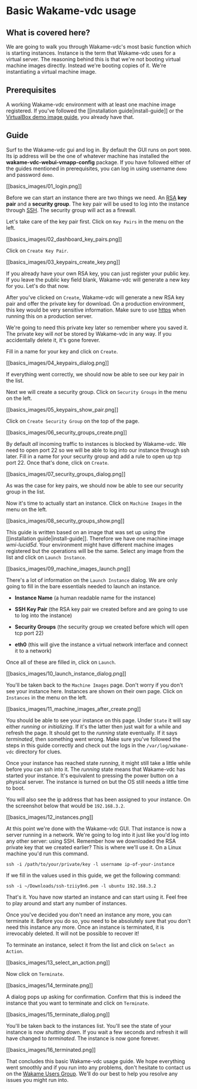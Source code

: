 # Basic Wakame-vdc usage

## What is covered here?

We are going to walk you through Wakame-vdc's most basic function which is starting instances. Instance is the term that Wakame-vdc uses for a virtual server. The reasoning behind this is that we're not booting virtual machine images directly. Instead we're booting copies of it. We're instantiating a virtual machine image.

## Prerequisites

A working Wakame-vdc environment with at least one machine image registered. If you've followed the [[installation guide|install-guide]] or the [VirtualBox demo image guide](http://wakameusersgroup.org/demo_image.html), you already have that.

## Guide

Surf to the Wakame-vdc gui and log in. By default the GUI runs on port `9000`. Its ip address will be the one of whatever machine has installed the **wakame-vdc-webui-vmapp-config** package. If you have followed either of the guides mentioned in prerequisites, you can log in using username `demo` and password `demo`.

[[basics_images/01_login.png]]

Before we can start an instance there are two things we need. An [RSA](http://en.wikipedia.org/wiki/RSA_(cryptosystem)) **key pair** and a **security group**. The key pair will be used to log into the instance through [SSH](http://en.wikipedia.org/wiki/Secure_Shell). The security group will act as a firewall.

Let's take care of the key pair first. Click on `Key Pairs` in the menu on the left.

[[basics_images/02_dashboard_key_pairs.png]]

Click on `Create Key Pair`.

[[basics_images/03_keypairs_create_key.png]]

If you already have your own RSA key, you can just register your public key. If you leave the public key field blank, Wakame-vdc will generate a new key for you. Let's do that now.

After you've clicked on `Create`, Wakame-vdc will generate a new RSA key pair and offer the private key for download. On a production environment, this key would be very sensitive information. Make sure to use [https](http://en.wikipedia.org/wiki/HTTP_Secure) when running this on a production server.

We're going to need this private key later so remember where you saved it. The private key will *not* be stored by Wakame-vdc in any way. If you accidentally delete it, it's gone forever.

Fill in a name for your key and click on `Create`.

[[basics_images/04_keypairs_dialog.png]]

If everything went correctly, we should now be able to see our key pair in the list.

Next we will create a security group. Click on `Security Groups` in the menu on the left.

[[basics_images/05_keypairs_show_pair.png]]

Click on `Create Security Group` on the top of the page.

[[basics_images/06_security_groups_create.png]]

By default *all* incoming traffic to instances is blocked by Wakame-vdc. We need to open port 22 so we will be able to log into our instance through ssh later. Fill in a name for your security group and add a rule to open up tcp port 22. Once that's done, click on `Create`.

[[basics_images/07_security_groups_dialog.png]]

As was the case for key pairs, we should now be able to see our security group in the list.

Now it's time to actually start an instance. Click on `Machine Images` in the menu on the left.

[[basics_images/08_security_groups_show.png]]

This guide is written based on an image that was set up using the [[installation guide|install-guide]]. Therefore we have one machine image *wmi-lucid5d*. Your environment might have different machine images registered but the operations will be the same. Select any image from the list and click on `Launch Instance`.

[[basics_images/09_machine_images_launch.png]]

There's a lot of information on the `Launch Instance` dialog. We are only going to fill in the bare essentials needed to launch an instance.

* **Instance Name** (a human readable name for the instance)

* **SSH Key Pair** (the RSA key pair we created before and are going to use to log into the instance)

* **Security Groups** (the security group we created before which will open tcp port 22)

* **eth0** (this will give the instance a virtual network interface and connect it to a network)

Once all of these are filled in, click on `Launch`.

[[basics_images/10_launch_instance_dialog.png]]

You'll be taken back to the `Machine Images` page. Don't worry if you don't see your instance here. Instances are shown on their own page. Click on `Instances` in the menu on the left.

[[basics_images/11_machine_images_after_create.png]]

You should be able to see your instance on this page. Under `State` it will say either *running* or *initializing*. If it's the latter then just wait for a while and refresh the page. It should get to the *running* state eventually. If it says *terminated*, then something went wrong. Make sure you've followed the steps in this guide correctly and check out the logs in the `/var/log/wakame-vdc` directory for clues.

Once your instance has reached state *running*, it might still take a little while before you can ssh into it. The *running* state means that Wakame-vdc has started your instance. It's equivalent to pressing the power button on a physical server. The instance is turned on but the OS still needs a little time to boot.

You will also see the ip address that has been assigned to your instance. On the screenshot below that would be `192.168.3.2`.

[[basics_images/12_instances.png]]

At this point we're done with the Wakame-vdc GUI. That instance is now a server running in a network. We're going to log into it just like you'd log into any other server: using SSH. Remember how we downloaded the RSA private key that we created earlier? This is where we'll use it. On a Linux machine you'd run this command.

    ssh -i /path/to/your/private/key -l username ip-of-your-instance

If we fill in the values used in this guide, we get the following command:

    ssh -i ~/Downloads/ssh-tziiy9n6.pem -l ubuntu 192.168.3.2

That's it. You have now started an instance and can start using it. Feel free to play around and start any number of instances.

Once you've decided you don't need an instance any more, you can terminate it. Before you do so, you need to be absolutely sure that you don't need this instance any more. Once an instance is terminated, it is irrevocably deleted. It will not be possible to recover it!

To terminate an instance, select it from the list and click on `Select an Action`.

[[basics_images/13_select_an_action.png]]

Now click on `Terminate`.

[[basics_images/14_terminate.png]]

A dialog pops up asking for confirmation. Confirm that this is indeed the instance that you want to terminate and click on `Terminate`.

[[basics_images/15_terminate_dialog.png]]

You'll be taken back to the instances list. You'll see the state of your instance is now *shutting down*. If you wait a few seconds and refresh it will have changed to *terminated*. The instance is now gone forever.

[[basics_images/16_terminated.png]]

That concludes this basic Wakame-vdc usage guide. We hope everything went smoothly and if you run into any problems, don't hesitate to contact us on the [Wakame Users Group](https://groups.google.com/forum/?hl=en-GB#!forum/wakame-ug). We'll do our best to help you resolve any issues you might run into.
